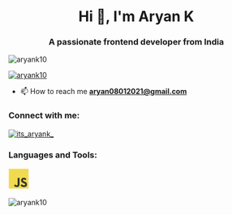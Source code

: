 <h1 align="center">Hi 👋, I'm Aryan K</h1>
<h3 align="center">A passionate frontend developer from India</h3>

<p align="left"> <img src="https://komarev.com/ghpvc/?username=aryank10&label=Profile%20views&color=0e75b6&style=flat" alt="aryank10" /> </p>

<p align="left"> <a href="https://github.com/ryo-ma/github-profile-trophy"><img src="https://github-profile-trophy.vercel.app/?username=aryank10" alt="aryank10" /></a> </p>

- 📫 How to reach me **aryan08012021@gmail.com**

<h3 align="left">Connect with me:</h3>
<p align="left">
<a href="https://instagram.com/its_aryank_" target="blank"><img align="center" src="https://raw.githubusercontent.com/rahuldkjain/github-profile-readme-generator/master/src/images/icons/Social/instagram.svg" alt="its_aryank_" height="30" width="40" /></a>
</p>

<h3 align="left">Languages and Tools:</h3>
<p align="left"> <a href="https://developer.mozilla.org/en-US/docs/Web/JavaScript" target="_blank" rel="noreferrer"> <img src="https://raw.githubusercontent.com/devicons/devicon/master/icons/javascript/javascript-original.svg" alt="javascript" width="40" height="40"/> </a> </p>

<p><img align="center" src="https://github-readme-stats.vercel.app/api/top-langs?username=aryank10&show_icons=true&locale=en&layout=compact" alt="aryank10" /></p>
